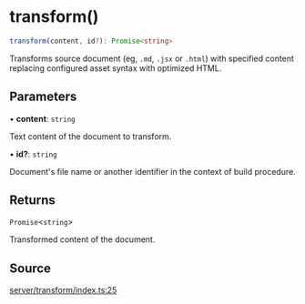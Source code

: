 # transform()

```ts
transform(content, id?): Promise<string>
```

Transforms source document (eg, `.md`, `.jsx` or `.html`)
 with specified content replacing configured asset syntax with optimized HTML.

## Parameters

• **content**: `string`

Text content of the document to transform.

• **id?**: `string`

Document's file name or another identifier in the context of build procedure.

## Returns

`Promise`\<`string`\>

Transformed content of the document.

## Source

[server/transform/index.ts:25](https://github.com/Elringus/Imgit/blob/157689c/src/server/transform/index.ts#L25)
